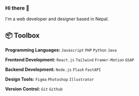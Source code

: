 ### Hi there 👋

I'm a web developer and designer based in Nepal. 

 
## 📦 Toolbox

**Programming Languages:** `Javascript` `PHP` `Python` `Java`

**Frontend Development:** `React.js` `Tailwind` `Framer-Motion` `GSAP`

**Backend Development:** `Node.js` `Flask` `FastAPI`

**Design Tools:** `Figma` `Photoshop` `Illustrator`

**Version Control:** `Git` `Github`
